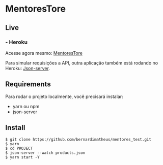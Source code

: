 # MentoresTore

## Live

### - Heroku

Acesse agora mesmo: [MentoresTore](https://mentorestore-frontend.herokuapp.com/)

Para simular requisições a API, outra aplicação também está rodando no Heroku: [Json-server](https://github.com/bernardimatheus/json-web-server.git).



## Requirements

Para rodar o projeto localmente, você precisará instalar:

- yarn ou npm
- json-server

## Install

    $ git clone https://github.com/bernardimatheus/mentores_test.git
    $ yarn
    $ cd PROJECT
    $ json-server --watch products.json
    $ yarn start -Y
